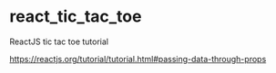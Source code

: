 # react_tic_tac_toe
ReactJS tic tac toe tutorial

https://reactjs.org/tutorial/tutorial.html#passing-data-through-props
